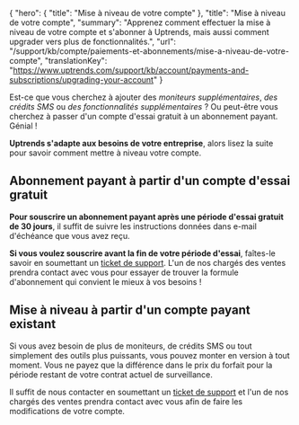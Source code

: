 {
  "hero": {
    "title": "Mise à niveau de votre compte"
  },
  "title": "Mise à niveau de votre compte",
  "summary": "Apprenez comment effectuer la mise à niveau de votre compte et s'abonner à Uptrends, mais aussi comment upgrader vers plus de fonctionnalités.",
  "url": "/support/kb/compte/paiements-et-abonnements/mise-a-niveau-de-votre-compte",
  "translationKey": "https://www.uptrends.com/support/kb/account/payments-and-subscriptions/upgrading-your-account"
}

Est-ce que vous cherchez à ajouter des *moniteurs supplémentaires*, *des crédits SMS* ou *des fonctionnalités supplémentaires* ? Ou peut-être vous cherchez à passer d'un compte d'essai gratuit à un abonnement payant. Génial !

**Uptrends s'adapte aux besoins de votre entreprise**, alors lisez la suite pour savoir comment mettre à niveau votre compte.

## Abonnement payant à partir d'un compte d'essai gratuit

**Pour souscrire un abonnement payant après une période d'essai gratuit de 30 jours**, il suffit de suivre les instructions données dans e-mail d'échéance que vous avez reçu.

**Si vous voulez souscrire avant la fin de votre période d'essai**,  faîtes-le savoir en soumettant un [ticket de support](/contact). L'un de nos chargés des ventes prendra contact avec vous pour essayer de trouver la formule d'abonnement qui convient le mieux à vos besoins !

## Mise à niveau à partir d'un compte payant existant

Si vous avez besoin de plus de moniteurs, de crédits SMS ou tout simplement des outils plus puissants, vous pouvez monter en version à tout moment. Vous ne payez que la différence dans le prix du forfait pour la période restant de votre contrat actuel de surveillance.

Il suffit de nous contacter en soumettant un [ticket de support](/contact) et l'un de nos chargés des ventes prendra contact avec vous afin de faire les modifications de votre compte.
